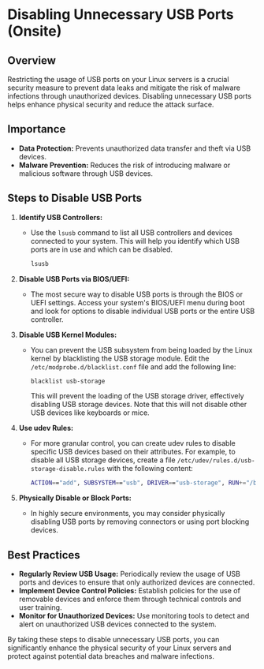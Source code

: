 # Disabling Unnecessary USB Ports (Onsite)

## Overview

Restricting the usage of USB ports on your Linux servers is a crucial security measure to prevent data leaks and mitigate the risk of malware infections through unauthorized devices. Disabling unnecessary USB ports helps enhance physical security and reduce the attack surface.

## Importance

- **Data Protection:** Prevents unauthorized data transfer and theft via USB devices.
- **Malware Prevention:** Reduces the risk of introducing malware or malicious software through USB devices.

## Steps to Disable USB Ports

1. **Identify USB Controllers:**
   - Use the `lsusb` command to list all USB controllers and devices connected to your system. This will help you identify which USB ports are in use and which can be disabled.

     ```bash
     lsusb
     ```

2. **Disable USB Ports via BIOS/UEFI:**
   - The most secure way to disable USB ports is through the BIOS or UEFI settings. Access your system's BIOS/UEFI menu during boot and look for options to disable individual USB ports or the entire USB controller.

3. **Disable USB Kernel Modules:**
   - You can prevent the USB subsystem from being loaded by the Linux kernel by blacklisting the USB storage module. Edit the `/etc/modprobe.d/blacklist.conf` file and add the following line:

     ```bash
     blacklist usb-storage
     ```

     This will prevent the loading of the USB storage driver, effectively disabling USB storage devices. Note that this will not disable other USB devices like keyboards or mice.

4. **Use udev Rules:**
   - For more granular control, you can create udev rules to disable specific USB devices based on their attributes. For example, to disable all USB storage devices, create a file `/etc/udev/rules.d/usb-storage-disable.rules` with the following content:

     ```bash
     ACTION=="add", SUBSYSTEM=="usb", DRIVER=="usb-storage", RUN+="/bin/sh -c 'echo 0 > /sys$DEVPATH/authorized'"
     ```

5. **Physically Disable or Block Ports:**
   - In highly secure environments, you may consider physically disabling USB ports by removing connectors or using port blocking devices.

## Best Practices

- **Regularly Review USB Usage:** Periodically review the usage of USB ports and devices to ensure that only authorized devices are connected.
- **Implement Device Control Policies:** Establish policies for the use of removable devices and enforce them through technical controls and user training.
- **Monitor for Unauthorized Devices:** Use monitoring tools to detect and alert on unauthorized USB devices connected to the system.

By taking these steps to disable unnecessary USB ports, you can significantly enhance the physical security of your Linux servers and protect against potential data breaches and malware infections.
